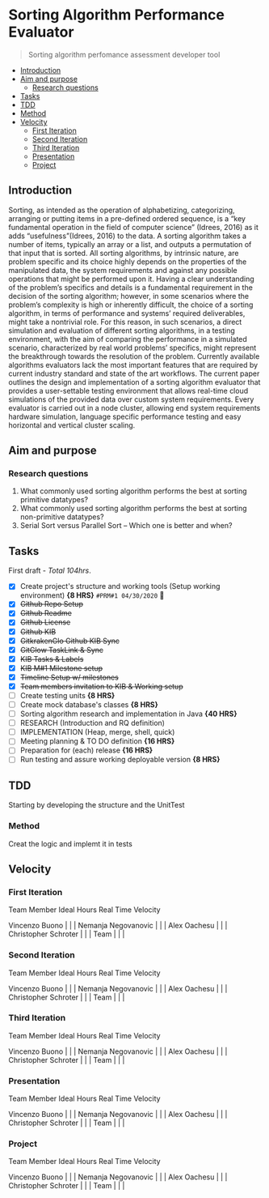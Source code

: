 # Sorting Algorithm Performance Evaluator <!-- omit in toc -->
>Sorting algorithm perfomance assessment developer tool

- [Introduction](#introduction)
- [Aim and purpose](#aim-and-purpose)
  - [Research questions](#research-questions)
- [Tasks](#tasks)
- [TDD](#tdd)
- [Method](#method)
- [Velocity](#velocity)
  - [First Iteration](#first-iteration)
  - [Second Iteration](#second-iteration)
  - [Third Iteration](#third-iteration)
  - [Presentation](#presentation)
  - [Project](#project)

## Introduction

Sorting, as intended as the operation of alphabetizing, categorizing, arranging or putting items in a pre-defined ordered sequence, is a “key fundamental operation in the field of computer science” (Idrees, 2016) as it adds “usefulness”(Idrees, 2016) to the data. A sorting algorithm takes a number of items, typically an array or a list, and outputs a permutation of that input that is sorted. All sorting algorithms, by intrinsic nature, are problem specific and its choice highly depends on the properties of the manipulated data, the system requirements and against any possible operations that might be performed upon it. Having a clear understanding of the problem’s specifics and details is a fundamental requirement in the decision of the sorting algorithm; however, in some scenarios where the problem’s complexity is high or inherently difficult, the choice of a sorting algorithm, in terms of performance and systems’ required deliverables, might take a nontrivial role. For this reason, in such scenarios, a direct simulation and evaluation of different sorting algorithms, in a testing environment, with the aim of comparing the performance in a simulated scenario, characterized by real world problems’ specifics, might represent the breakthrough towards the resolution of the problem.
Currently available algorithms evaluators lack the most important features that are required by current industry standard and state of the art workflows. The current paper outlines the design and implementation of a sorting algorithm evaluator that provides a user-settable testing environment that allows real-time cloud simulations of the provided data over custom system requirements. Every evaluator is carried out in a node cluster, allowing end system requirements hardware simulation, language specific performance testing and easy horizontal and vertical cluster scaling.

## Aim and purpose

### Research questions

1. What commonly used sorting algorithm performs the best at sorting primitive datatypes?
2. What commonly used sorting algorithm performs the best at sorting non-primitive datatypes?
3. Serial Sort versus Parallel Sort – Which one is better and when?

## Tasks

First draft - _Total 104hrs_.
- [x]  Create project's structure and working tools (Setup working environment) **{8 HRS}** `#PRM#1 04/30/2020` :bookmark:
  - [x]  ~~Github Repo Setup~~
  - [x]  ~~Github Readme~~
  - [x]  ~~Github License~~
  - [x]  ~~Github KIB~~
  - [x]  ~~GitkrakenGlo Github KIB Sync~~
  - [x]  ~~GitGlow TaskLink & Sync~~
  - [x]  ~~KIB Tasks & Labels~~
  - [x]  ~~KIB M#1 Milestone setup~~
  - [x]  ~~Timeline Setup w/ milestones~~
  - [x]  ~~Team members invitation to KIB & Working setup~~ 
- [ ]  Create testing units **{8 HRS}**
- [ ]  Create mock database's classes **{8 HRS}**
- [ ]  Sorting algorithm research and implementation in Java **{40 HRS}**
  - [ ]  RESEARCH (Introduction and RQ definition) 
  - [ ]  IMPLEMENTATION (Heap, merge, shell, quick)
- [ ] Meeting planning & TO DO definition **{16 HRS}**
- [ ] Preparation for (each) release **{16 HRS}**
- [ ] Run testing and assure working deployable version **{8 HRS}**

## TDD

Starting by developing the structure and the UnitTest

### Method 

Creat the logic and implemt it in tests

## Velocity

### First Iteration

Team Member                 Ideal Hours           Real Time            Velocity

Vincenzo Buono             |                     |                    |
Nemanja Negovanovic        |                     |                    |
Alex Oachesu               |                     |                    |
Christopher Schroter       |                     |                    |
Team                       |                     |                    |

### Second Iteration

Team Member                 Ideal Hours           Real Time            Velocity

Vincenzo Buono             |                     |                    |
Nemanja Negovanovic        |                     |                    |
Alex Oachesu               |                     |                    |
Christopher Schroter       |                     |                    |
Team                       |                     |                    |

### Third Iteration

Team Member                 Ideal Hours           Real Time            Velocity

Vincenzo Buono             |                     |                    |
Nemanja Negovanovic        |                     |                    |
Alex Oachesu               |                     |                    |
Christopher Schroter       |                     |                    |
Team                       |                     |                    |

### Presentation

Team Member                 Ideal Hours           Real Time            Velocity

Vincenzo Buono             |                     |                    |
Nemanja Negovanovic        |                     |                    |
Alex Oachesu               |                     |                    |
Christopher Schroter       |                     |                    |
Team                       |                     |                    |

### Project

Team Member                 Ideal Hours           Real Time            Velocity

Vincenzo Buono             |                     |                    |
Nemanja Negovanovic        |                     |                    |
Alex Oachesu               |                     |                    |
Christopher Schroter       |                     |                    |
Team                       |                     |                    |

